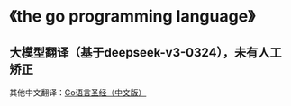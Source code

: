 # 《the go programming language》
## 大模型翻译（基于deepseek-v3-0324），未有人工矫正
其他中文翻译：[Go语言圣经（中文版）](!https://golang-china.github.io/gopl-zh/index.html)
